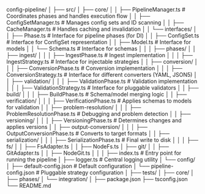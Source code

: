 config-pipeline/
│
├── src/
│   ├── core/
│   │   ├── PipelineManager.ts        # Coordinates phases and handles execution flow
│   │   ├── ConfigSetManager.ts       # Manages config sets and ID scanning
│   │   ├── CacheManager.ts           # Handles caching and invalidation
│   │   └── interfaces/
│   │       ├── Phase.ts              # Interface for pipeline phases (for DI)
│   │       ├── ConfigSet.ts          # Interface for ConfigSet representation
│   │       ├── Model.ts              # Interface for models
│   │       └── Schema.ts             # Interface for schemas
│   │
│   ├── phases/
│   │   ├── ingest/
│   │   │   ├── IngestPhase.ts        # Ingest implementation
│   │   │   ├── IngestStrategy.ts     # Interface for injectable strategies
│   │   ├── conversion/
│   │   │   ├── ConversionPhase.ts    # Conversion implementation
│   │   │   ├── ConversionStrategy.ts # Interface for different converters (YAML, JSON5)
│   │   ├── validation/
│   │   │   ├── ValidationPhase.ts    # Validation implementation
│   │   │   ├── ValidationStrategy.ts # Interface for pluggable validators
│   │   ├── build/
│   │   │   ├── BuildPhase.ts         # Schema/model merging logic
│   │   ├── verification/
│   │   │   ├── VerificationPhase.ts  # Applies schemas to models for validation
│   │   ├── problem-resolution/
│   │   │   ├── ProblemResolutionPhase.ts # Debugging and problem detection
│   │   ├── versioning/
│   │   │   ├── VersioningPhase.ts    # Determines changes and applies versions
│   │   ├── output-conversion/
│   │   │   ├── OutputConversionPhase.ts # Converts to target formats
│   │   ├── serialization/
│   │   │   ├── SerializationPhase.ts # Final write to disk
│   │
│   ├── fs/
│   │   ├── FsAdapter.ts
│   │   ├── NodeFs.ts
│   ├── git/
│   │   ├── GitAdapter.ts
│   │   ├── NodeGit.ts
│   │
│   ├── index.ts                      # Entry point for running the pipeline
│   ├── logger.ts                 # Central logging utility
│   └── config/
│       ├── default-config.json       # Default configuration
│       └── pipeline-config.json      # Pluggable strategy configuration
│
├── tests/
│   ├── core/
│   ├── phases/
│   └── integration/
│
├── package.json
├── tsconfig.json
└── README.md
